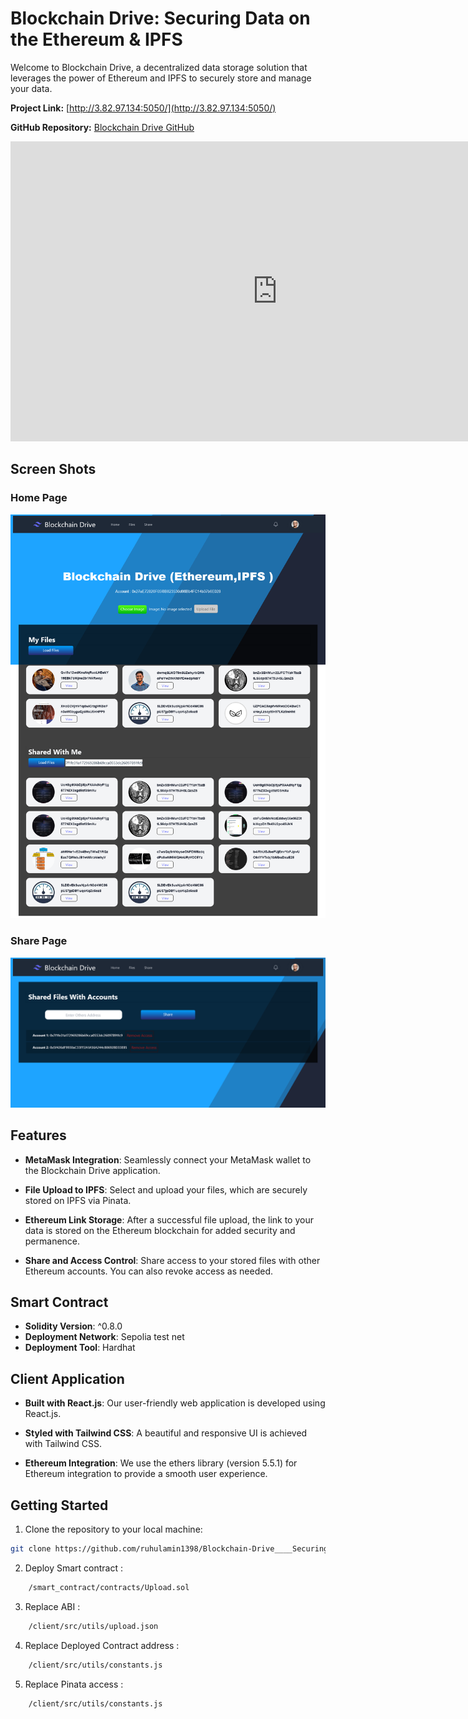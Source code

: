 # Blockchain Drive: Securing Data on the Ethereum & IPFS




Welcome to Blockchain Drive, a decentralized data storage solution that leverages the power of Ethereum and IPFS to securely store and manage your data.

**Project Link:** [http://3.82.97.134:5050/](http://3.82.97.134:5050/)

**GitHub Repository:** [Blockchain Drive GitHub](https://github.com/ruhulamin1398/Blockchain-Drive____Securing-Data-using-the-Ethereum-and-IPFS.git)


<iframe width="853" height="480" src="https://www.youtube.com/embed/o9oqNeTxKJQ" title="Blockchain Drive: Securing Data on the Ethereum &amp; IPFS  | etherjs | reactjs" frameborder="0" allow="accelerometer; autoplay; clipboard-write; encrypted-media; gyroscope; picture-in-picture; web-share" allowfullscreen></iframe>


## Screen Shots 
### Home Page
![Project Logo](/screenshot/homePage.png)


### Share Page
![Project Logo](/screenshot/Share%20page%20.png)


## Features

- **MetaMask Integration**: Seamlessly connect your MetaMask wallet to the Blockchain Drive application.

- **File Upload to IPFS**: Select and upload your files, which are securely stored on IPFS via Pinata.

- **Ethereum Link Storage**: After a successful file upload, the link to your data is stored on the Ethereum blockchain for added security and permanence.

- **Share and Access Control**: Share access to your stored files with other Ethereum accounts. You can also revoke access as needed.

## Smart Contract

- **Solidity Version**: ^0.8.0
- **Deployment Network**: Sepolia test net
- **Deployment Tool**: Hardhat

<!-- Our smart contract is built with the latest Solidity version and is deployed on the Sepolia test network using Hardhat for seamless Ethereum integration. -->

## Client Application

- **Built with React.js**: Our user-friendly web application is developed using React.js.

- **Styled with Tailwind CSS**: A beautiful and responsive UI is achieved with Tailwind CSS.

- **Ethereum Integration**: We use the ethers library (version 5.5.1) for Ethereum integration to provide a smooth user experience.

## Getting Started

1. Clone the repository to your local machine:

```bash
git clone https://github.com/ruhulamin1398/Blockchain-Drive____Securing-Data-using-the-Ethereum-and-IPFS.git
```
2. Deploy Smart contract :

```bash
    /smart_contract/contracts/Upload.sol
```
3. Replace ABI :

```bash
    /client/src/utils/upload.json
```
4. Replace Deployed Contract address :

```bash
    /client/src/utils/constants.js
```
5. Replace Pinata access :

```bash
    /client/src/utils/constants.js
```
